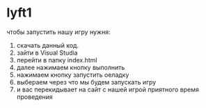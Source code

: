 # lyft1
чтобы запустить нашу игру нужня:
1. скачать данный код.
2. зайти в Visual Studia
3. перейти в папку index.html
4. далее нажимаем кнопку выполнить
5. нажимаем кнопку запустить оеладку
6. выбераем через что мы будем запускать игру
7. и вас перекидывает на сайт с нашей игрой
     приятного время проведения
